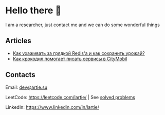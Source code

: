 # Hello there 👋

I am a researcher, just contact me and we can do some wonderful things

## Articles
* [Как ухаживать за грядкой Redis'а и как сохранить урожай?](https://habr.com/en/company/citymobil/blog/557306/)
* [Как крокодил помогает писать сервисы в CityMobil](–)

## Contacts
Email: dev@artie.su

LeetCode: https://leetcode.com/lartie/  | See [solved problems](https://github.com/lartie/leetcode)

LinkedIn: https://www.linkedin.com/in/lartie/
